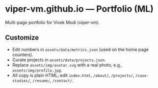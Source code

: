 # viper-vm.github.io — Portfolio (ML)

Multi-page portfolio for Vivek Modi (viper-vm).

## Customize
- Edit numbers in `assets/data/metrics.json` (used on the home page counters).
- Curate projects in `assets/data/projects.json`.
- Replace `assets/img/avatar.svg` with a real photo, e.g., `assets/img/profile.jpg`.
- All copy is plain HTML; edit `index.html`, `/about/`, `/projects/`, `/case-studies/`, `/resume/`, `/contact/`.
